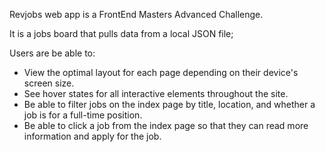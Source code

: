 Revjobs web app is a FrontEnd Masters Advanced Challenge.

It is a jobs board that pulls data from a local JSON file;

Users are be able to:

- View the optimal layout for each page depending on their device's screen size.
- See hover states for all interactive elements throughout the site.
- Be able to filter jobs on the index page by title, location, and whether a job is for a full-time position.
- Be able to click a job from the index page so that they can read more information and apply for the job.

